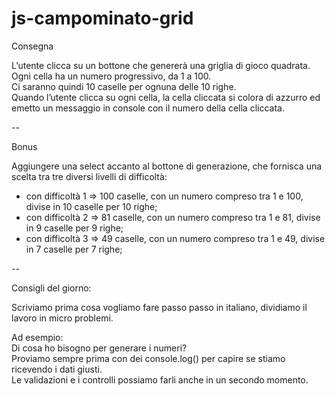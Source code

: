 # js-campominato-grid

Consegna

L’utente clicca su un bottone che genererà una griglia di gioco quadrata. <br/>
Ogni cella ha un numero progressivo, da 1 a 100. <br/>
Ci saranno quindi 10 caselle per ognuna delle 10 righe. <br/>
Quando l’utente clicca su ogni cella, la cella cliccata si colora di azzurro ed emetto un messaggio in console con il numero della cella cliccata. <br/>

--

Bonus

Aggiungere una select accanto al bottone di generazione, che fornisca una scelta tra tre diversi livelli di difficoltà:
- con difficoltà 1 => 100 caselle, con un numero compreso tra 1 e 100, divise in 10 caselle per 10 righe;
- con difficoltà 2 => 81 caselle, con un numero compreso tra 1 e 81, divise in 9 caselle per 9 righe;
- con difficoltà 3 => 49 caselle, con un numero compreso tra 1 e 49, divise in 7 caselle per 7 righe;

--

Consigli del giorno:

Scriviamo prima cosa vogliamo fare passo passo in italiano, dividiamo il lavoro in micro problemi.

Ad esempio: <br/>
Di cosa ho bisogno per generare i numeri? <br/>
Proviamo sempre prima con dei console.log() per capire se stiamo ricevendo i dati giusti. <br/>
Le validazioni e i controlli possiamo farli anche in un secondo momento. <br/>
